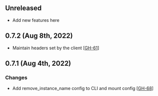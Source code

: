 ## Unreleased

* Add new features here

## 0.7.2 (Aug 8th, 2022)

* Maintain headers set by the client [[GH-61](https://github.com/hashicorp/vault-plugin-auth-kerberos/pull/61)]

## 0.7.1 (Aug 4th, 2022)

### Changes

* Add remove_instance_name config to CLI and mount config  [[GH-68](https://github.com/hashicorp/vault-plugin-auth-kerberos/pull/68)]
